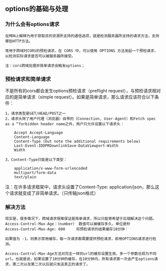 ## options的基础与处理

### 为什么会有options请求
    在MDN上解释为用于获取目的资源所支持的通信选项，就是检测服务器所支持的请求方法，支持哪些HTTP方法。

    常用于跨域时CORS的预检请求，在 CORS 中，可以使用 OPTIONS 方法发起一个预检请求，以检测实际请求是否可以被服务器所接受。

    注：cors跨域处理非简单请求会触发options；

### 预检请求和简单请求
   不是所有的cors都会发生options预检请求（preflight request），与预检请求相对应的是简单请求（simple request）。如果是简单请求，那么请求应该符合以下条件：

    1，请求类型是GET/HEAD/POST之一
    2，请求头除了用户代理（浏览器）自带的（Connection, User-Agent）和Fetch spec as a “forbidden header name之外，用户只允许设置以下请求头：

        Accept Accept-Language
        Content-Language
        Content-Type (but note the additional requirements below)
        Last-Event-IDDPRDownlinkSave-DataViewport-Width
        Width

    3，Content-Type只能是以下类型：

        application/x-www-form-urlencoded
        multipart/form-data
        text/plain
注：在许多请求框架中，请求头设置了Content-Type: application/json，那么这个请求就变成了非简单请求。（只传输json格式）

### 解决方法
    现实是，很多情况下，跨域请求很难保证是简单请求，所以只能寄希望于后端解决这个问题。
    Access-Control-Max-Age：（number） 数值可以被缓存多久，单位是秒
    Access-Control-Max-Age: 600     将预检请求的结果缓存10分钟：

    如果值为 -1，则表示禁用缓存，每一次请求都需要提供预检请求，即用OPTIONS请求进行检测。

    Access-Control-Max-Age方法对完全一样的url的缓存设置生效，多一个参数也视为不同url。也就是说，如果设置了10分钟的缓存，在10分钟内，所有请求第一次会产生options请求，第二次以及第二次以后就只发送真正的请求了。
